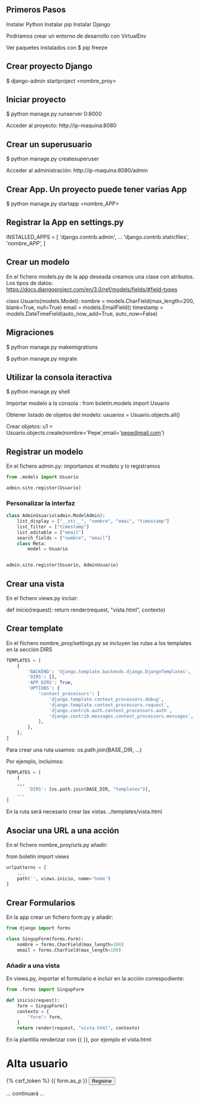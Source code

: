 
## Primeros Pasos

Instalar Python
Instalar pip 
Instalar Django

Podríamos crear un entorno de desarrollo con VirtualEnv

Ver paquetes instalados con $ pip freeze

## Crear proyecto Django
$  django-admin startproject <nombre_proy>

## Iniciar proyecto
$ python manage.py runserver 0:8000

Acceder al proyecto: http://ip-maquina:8080

## Crear un superusuario
$ python manage.py createsuperuser

Acceder al administración:  http://ip-maquina:8080/admin



## Crear App. Un proyecto puede tener varias App
$ python manage.py startapp <nombre_APP>

## Registrar la App en settings.py

INSTALLED_APPS = [
    'django.contrib.admin',
    ...
    'django.contrib.staticfiles',
    'nombre_APP',
]

## Crear un modelo

En el fichero models.py de la app deseada creamos una clase con atributos. Los
tipos de datos: https://docs.djangoproject.com/en/3.0/ref/models/fields/#field-types

class Usuario(models.Model):
    nombre = models.CharField(max_length=200, blank=True, null=True)
    email = models.EmailField()
    timestamp = models.DateTimeField(auto_now_add=True, auto_now=False)


## Migraciones 

$ python manage.py makemigrations

$ python manage.py migrate



## Utilizar la consola iteractiva

$ python manage.py shell

Importar modelo a la consola : from boletin.models import Usuario   

Obtener listado de objetos del modelo: usuarios = Usuario.objects.all()

Crear objetos:  u1 = Usuario.objects.create(nombre='Pepe',email='pepe@mail.com')   

## Registrar un modelo

En el fichero admin.py: importamos el modelo y lo registramos

```python
from .models import Usuario

admin.site.register(Usuario)
```


### Personalizar la interfaz

```python
class AdminUsuario(admin.ModelAdmin):
    list_display = ["__str__", "nombre", "emai", "timestamp"]
    list_filter = ["timestamp"]
    list_editable = ["email"]
    search_fields = ["nombre", "email"]
    class Meta:
        model = Usuario


admin.site.register(Usuario, AdminUsuario)
```


## Crear una vista

En el fichero views.py incluir:

def inicio(request):
    return render(request, "vista.html", contexto)


## Crear template
En el fiichero nombre_proy/settings.py se incluyen las rutas a los templates en la sección DIRS

```python
TEMPLATES = [
    {
        'BACKEND': 'django.template.backends.django.DjangoTemplates',
        'DIRS': [],
        'APP_DIRS': True,
        'OPTIONS': {
            'context_processors': [
                'django.template.context_processors.debug',
                'django.template.context_processors.request',
                'django.contrib.auth.context_processors.auth',
                'django.contrib.messages.context_processors.messages',
            ],
        },
    },
]
```

Para crear una ruta usamos: os.path.join(BASE_DIR, ...)

Por ejemplo, incluimos:

```python
TEMPLATES = [
    {
    ,,,
        'DIRS': [os.path.join(BASE_DIR, "templates")],
    ...
]
```

En la ruta será necesario crear las vistas
 ../templates/vista.html


## Asociar una URL a una acción

En el fichero nombre_proy/urls.py añadir:

from boletin import views

```python
urlpatterns = [
    ...
    path('', views.inicio, name='home')
]
```



## Crear Formularios

En la app crear un fichero form.py y añadir:

```python
from django import forms

class SingupForm(forms.Form):
    nombre = forms.CharField(max_length=100)
    email = forms.CharField(max_length=100)
```


### Añadir a una vista

En views.py, importar el formulario e incluir en la acción correspodiente:

```python
from .forms import SingupForm

def inicio(request):
    form = SingupForm()
    contexto = {
        "form": form,
    }
    return render(request, "vista.html", contexto)
```

En la plantilla renderizar con {{ }}, por ejemplo el vista.html

<h1>Alta usuario</h1>

<form method="POST" action="">{% csrf_token %}
{{ form.as_p }}
<input type="submit" value="Registrar" />
</form>


... continuará ...